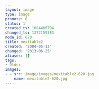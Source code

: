 ```yaml
---
layout: image
type: image
promote: 0
status: 1
created_ts: 1084406794
changed_ts: 1372159383
node_id: 620
title: mexitable2
created: '2004-05-13'
changed: '2013-06-25'
aliases: []
tags:
- Older
images:
- - src: image/images/mexitable2-620.jpg
    name: mexitable2-620.jpg
---
```



